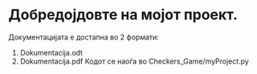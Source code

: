 Добредојдовте на мојот проект. 
=============================
Документацијата е достапна во 2 формати:   
1. Dokumentacija.odt
2. Dokumentacija.pdf
Кодот се наоѓа во Checkers_Game/myProject.py

